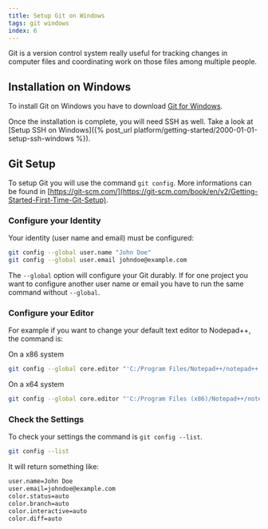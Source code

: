 ```yaml
---
title: Setup Git on Windows
tags: git windows
index: 6
---
```


Git is a version control system really useful for tracking changes in computer files and coordinating work on those files among multiple people.

## Installation on Windows

To install Git on Windows you have to download [Git for Windows](https://git-for-windows.github.io/).

Once the installation is complete, you will need SSH as well. Take a look at [Setup SSH on Windows]({% post_url platform/getting-started/2000-01-01-setup-ssh-windows %}).

## Git Setup

To setup Git you will use the command `git config`. More informations can be found in [https://git-scm.com/](https://git-scm.com/book/en/v2/Getting-Started-First-Time-Git-Setup).

### Configure your Identity

Your identity (user name and email) must be configured:

```bash
git config --global user.name "John Doe"
git config --global user.email johndoe@example.com
```

The `--global` option will configure your Git durably. If for one project you want to configure another user name or email you have to run the same command without `--global`.

### Configure your Editor

For example if you want to change your default text editor to Nodepad++, the command is:

On a x86 system

```bash
git config --global core.editor "'C:/Program Files/Notepad++/notepad++.exe' -multiInst -nosession"
```

On a x64 system

```bash
git config --global core.editor "'C:/Program Files (x86)/Notepad++/notepad++.exe' -multiInst -nosession"
```

### Check the Settings

To check your settings the command is `git config --list`.


```bash
git config --list
```

It will return something like:

```bash
user.name=John Doe
user.email=johndoe@example.com
color.status=auto
color.branch=auto
color.interactive=auto
color.diff=auto
```
